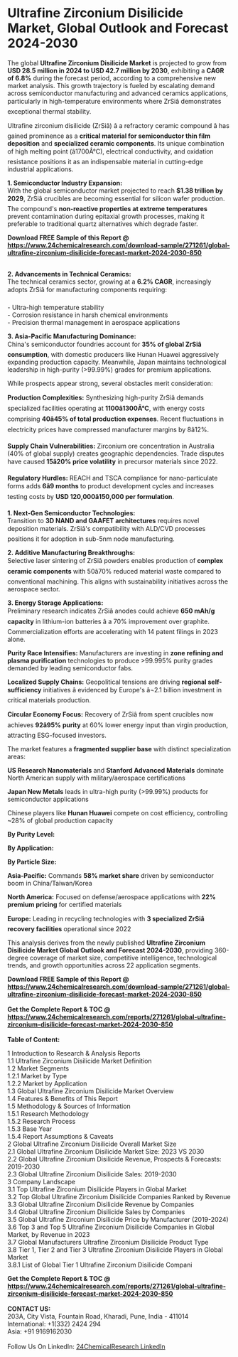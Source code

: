 <h1>Ultrafine Zirconium Disilicide Market, Global Outlook and Forecast 2024-2030</h1><p>The global <strong>Ultrafine Zirconium Disilicide Market</strong> is projected to grow from <strong>USD 28.5 million in 2024 to USD 42.7 million by 2030</strong>, exhibiting a <strong>CAGR of 6.8%</strong> during the forecast period, according to a comprehensive new market analysis. This growth trajectory is fueled by escalating demand across semiconductor manufacturing and advanced ceramics applications, particularly in high-temperature environments where ZrSiâ demonstrates exceptional thermal stability.</p><p>Ultrafine zirconium disilicide (ZrSiâ) â a refractory ceramic compound â has gained prominence as a <strong>critical material for semiconductor thin film deposition</strong> and <strong>specialized ceramic components</strong>. Its unique combination of high melting point (â1700Â°C), electrical conductivity, and oxidation resistance positions it as an indispensable material in cutting-edge industrial applications.</p><p><strong>1. Semiconductor Industry Expansion:</strong><br>
With the global semiconductor market projected to reach <strong>$1.38 trillion by 2029</strong>, ZrSiâ crucibles are becoming essential for silicon wafer production. The compound's <strong>non-reactive properties at extreme temperatures</strong> prevent contamination during epitaxial growth processes, making it preferable to traditional quartz alternatives which degrade faster.</p><div><b>Download FREE Sample of this Report @ 
            <a href="https://www.24chemicalresearch.com/download-sample/271261/global-ultrafine-zirconium-disilicide-forecast-market-2024-2030-850">
            https://www.24chemicalresearch.com/download-sample/271261/global-ultrafine-zirconium-disilicide-forecast-market-2024-2030-850</a></b></div><br><p><strong>2. Advancements in Technical Ceramics:</strong><br>
The technical ceramics sector, growing at a <strong>6.2% CAGR</strong>, increasingly adopts ZrSiâ for manufacturing components requiring:<br><br>
- Ultra-high temperature stability<br>
- Corrosion resistance in harsh chemical environments<br>
- Precision thermal management in aerospace applications</p><p><strong>3. Asia-Pacific Manufacturing Dominance:</strong><br>
China's semiconductor foundries account for <strong>35% of global ZrSiâ consumption</strong>, with domestic producers like Hunan Huawei aggressively expanding production capacity. Meanwhile, Japan maintains technological leadership in high-purity (&gt;99.99%) grades for premium applications.</p><p>While prospects appear strong, several obstacles merit consideration:</p><p><strong>Production Complexities:</strong> Synthesizing high-purity ZrSiâ demands specialized facilities operating at <strong>1100â1300Â°C</strong>, with energy costs comprising <strong>40â45% of total production expenses</strong>. Recent fluctuations in electricity prices have compressed manufacturer margins by 8â12%.</p><p><strong>Supply Chain Vulnerabilities:</strong> Zirconium ore concentration in Australia (40% of global supply) creates geographic dependencies. Trade disputes have caused <strong>15â20% price volatility</strong> in precursor materials since 2022.</p><p><strong>Regulatory Hurdles:</strong> REACH and TSCA compliance for nano-particulate forms adds <strong>6â9 months</strong> to product development cycles and increases testing costs by <strong>USD 120,000â150,000 per formulation</strong>.</p><p><strong>1. Next-Gen Semiconductor Technologies:</strong><br>
Transition to <strong>3D NAND and GAAFET architectures</strong> requires novel deposition materials. ZrSiâ's compatibility with ALD/CVD processes positions it for adoption in sub-5nm node manufacturing.</p><p><strong>2. Additive Manufacturing Breakthroughs:</strong><br>
Selective laser sintering of ZrSiâ powders enables production of <strong>complex ceramic components</strong> with 50â70% reduced material waste compared to conventional machining. This aligns with sustainability initiatives across the aerospace sector.</p><p><strong>3. Energy Storage Applications:</strong><br>
Preliminary research indicates ZrSiâ anodes could achieve <strong>650 mAh/g capacity</strong> in lithium-ion batteries â a 70% improvement over graphite. Commercialization efforts are accelerating with 14 patent filings in 2023 alone.</p><p><strong>Purity Race Intensifies:</strong> Manufacturers are investing in <strong>zone refining and plasma purification</strong> technologies to produce &gt;99.995% purity grades demanded by leading semiconductor fabs.</p><p><strong>Localized Supply Chains:</strong> Geopolitical tensions are driving <strong>regional self-sufficiency</strong> initiatives â evidenced by Europe's â¬2.1 billion investment in critical materials production.</p><p><strong>Circular Economy Focus:</strong> Recovery of ZrSiâ from spent crucibles now achieves <strong>92â95% purity</strong> at 60% lower energy input than virgin production, attracting ESG-focused investors.</p><p>The market features a <strong>fragmented supplier base</strong> with distinct specialization areas:</p><p><strong>US Research Nanomaterials</strong> and <strong>Stanford Advanced Materials</strong> dominate North American supply with military/aerospace certifications</p><p><strong>Japan New Metals</strong> leads in ultra-high purity (&gt;99.99%) products for semiconductor applications</p><p>Chinese players like <strong>Hunan Huawei</strong> compete on cost efficiency, controlling ~28% of global production capacity</p><p><strong>By Purity Level:</strong></p><p><strong>By Application:</strong></p><p><strong>By Particle Size:</strong></p><p><strong>Asia-Pacific:</strong> Commands <strong>58% market share</strong> driven by semiconductor boom in China/Taiwan/Korea</p><p><strong>North America:</strong> Focused on defense/aerospace applications with <strong>22% premium pricing</strong> for certified materials</p><p><strong>Europe:</strong> Leading in recycling technologies with <strong>3 specialized ZrSiâ recovery facilities</strong> operational since 2022</p><p>This analysis derives from the newly published <strong>Ultrafine Zirconium Disilicide Market Global Outlook and Forecast 2024-2030</strong>, providing 360-degree coverage of market size, competitive intelligence, technological trends, and growth opportunities across 22 application segments.</p><div><b>Download FREE Sample of this Report @ 
            <a href="https://www.24chemicalresearch.com/download-sample/271261/global-ultrafine-zirconium-disilicide-forecast-market-2024-2030-850">
            https://www.24chemicalresearch.com/download-sample/271261/global-ultrafine-zirconium-disilicide-forecast-market-2024-2030-850</a></b></div><br><div><b>Get the Complete Report & TOC @ 
            <a href="https://www.24chemicalresearch.com/reports/271261/global-ultrafine-zirconium-disilicide-forecast-market-2024-2030-850">
            https://www.24chemicalresearch.com/reports/271261/global-ultrafine-zirconium-disilicide-forecast-market-2024-2030-850</a></b></div><br>
            <b>Table of Content:</b><p>1 Introduction to Research & Analysis Reports<br />
    1.1 Ultrafine Zirconium Disilicide Market Definition<br />
    1.2 Market Segments<br />
        1.2.1 Market by Type<br />
        1.2.2 Market by Application<br />
    1.3 Global Ultrafine Zirconium Disilicide Market Overview<br />
    1.4 Features & Benefits of This Report<br />
    1.5 Methodology & Sources of Information<br />
        1.5.1 Research Methodology<br />
        1.5.2 Research Process<br />
        1.5.3 Base Year<br />
        1.5.4 Report Assumptions & Caveats<br />
2 Global Ultrafine Zirconium Disilicide Overall Market Size<br />
    2.1 Global Ultrafine Zirconium Disilicide Market Size: 2023 VS 2030<br />
    2.2 Global Ultrafine Zirconium Disilicide Revenue, Prospects & Forecasts: 2019-2030<br />
    2.3 Global Ultrafine Zirconium Disilicide Sales: 2019-2030<br />
3 Company Landscape<br />
    3.1 Top Ultrafine Zirconium Disilicide Players in Global Market<br />
    3.2 Top Global Ultrafine Zirconium Disilicide Companies Ranked by Revenue<br />
    3.3 Global Ultrafine Zirconium Disilicide Revenue by Companies<br />
    3.4 Global Ultrafine Zirconium Disilicide Sales by Companies<br />
    3.5 Global Ultrafine Zirconium Disilicide Price by Manufacturer (2019-2024)<br />
    3.6 Top 3 and Top 5 Ultrafine Zirconium Disilicide Companies in Global Market, by Revenue in 2023<br />
    3.7 Global Manufacturers Ultrafine Zirconium Disilicide Product Type<br />
    3.8 Tier 1, Tier 2 and Tier 3 Ultrafine Zirconium Disilicide Players in Global Market<br />
        3.8.1 List of Global Tier 1 Ultrafine Zirconium Disilicide Compani</p><div><b>Get the Complete Report & TOC @ 
            <a href="https://www.24chemicalresearch.com/reports/271261/global-ultrafine-zirconium-disilicide-forecast-market-2024-2030-850">
            https://www.24chemicalresearch.com/reports/271261/global-ultrafine-zirconium-disilicide-forecast-market-2024-2030-850</a></b></div><br><b>CONTACT US:</b><br>
            203A, City Vista, Fountain Road, Kharadi, Pune, India - 411014<br>
            International: +1(332) 2424 294<br>
            Asia: +91 9169162030 <br><br>
            Follow Us On LinkedIn: <a href="https://www.linkedin.com/company/24chemicalresearch/">24ChemicalResearch LinkedIn</a>